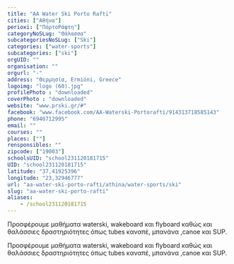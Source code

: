 ```yaml
---
title: "AA Water Ski Porto Rafti"
cities: ["Αθήνα"]
perioxi: ["ΠόρτοΡάφτη"]
categoryNoSLug: "Θάλασσα"
subcategoriesNoSLug: ["Ski"]
categories: ["water-sports"]
subcategories: ["ski"]
orgUID: ""
organisation: ""
orgurl: "-"
address: "Θερμησία, Ermióni, Greece"
logoimg: "logo (60).jpg"
profilePhoto : "downloaded"
coverPhoto : "downloaded"
website: "www.prski.gr/#"
facebook: "www.facebook.com/AA-Waterski-Portorafti/914313718585143"
phone: "6940712995"
email: ""
courses: ""
places: [""]
rensponsibles: ""
zipcode: ["19003"]
schoolsUID: "school231120181715"
UID: "school231120181715"
latitude: "37,41925396"
longitude: "23,32946777"
url: "aa-water-ski-porto-rafti/athina/water-sports/ski"
slug: "aa-water-ski-porto-rafti"
aliases:
    - /school231120181715
---
```



Προσφέρουμε μαθήματα waterski, wakeboard και flyboard καθώς και θαλάσσιες δραστηριότητες όπως tubes καναπέ, μπανάνα ,canoe και SUP.

Προσφέρουμε μαθήματα waterski, wakeboard και flyboard καθώς και θαλάσσιες δραστηριότητες όπως tubes καναπέ, μπανάνα ,canoe και SUP.